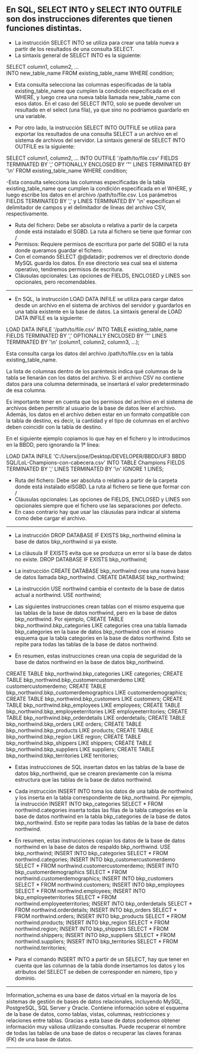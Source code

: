 
## En SQL, SELECT INTO y SELECT INTO OUTFILE son dos instrucciones diferentes que tienen funciones distintas.

- La instrucción SELECT INTO se utiliza para crear una tabla nueva a partir de los resultados de una consulta SELECT.
- La sintaxis general de SELECT INTO es la siguiente: 

SELECT column1, column2, ...   
INTO new_table_name 
FROM existing_table_name 
WHERE condition;   
 
- Esta consulta selecciona las columnas especificadas de la tabla existing_table_name que cumplen la condición especificada en el WHERE,
y luego crea una nueva tabla llamada new_table_name con esos datos.
En el caso del SELECT INTO, solo se puede devolver un resultado en el select (una fila), ya que sino no podríamos guardarlo en una variable.

- Por otro lado, la instrucción SELECT INTO OUTFILE se utiliza para exportar los resultados de una consulta SELECT a un archivo en el sistema de archivos del servidor.
La sintaxis general de SELECT INTO OUTFILE es la siguiente:

SELECT column1, column2, ...
INTO OUTFILE '/path/to/file.csv'
FIELDS TERMINATED BY ',' OPTIONALLY ENCLOSED BY '"'
LINES TERMINATED BY '\n'
FROM existing_table_name
WHERE condition;

-Esta consulta selecciona las columnas especificadas de la tabla existing_table_name que cumplen la condición especificada en el WHERE,
y luego escribe los datos en el archivo /path/to/file.csv. Los parámetros FIELDS TERMINATED BY ',' y LINES TERMINATED BY '\n' especifican
el delimitador de campos y el delimitador de líneas del archivo CSV, respectivamente.

- Ruta del fichero: Debe ser absoluta o relativa a partir de la carpeta donde está instalado el
SGBD. La ruta al fichero se tiene que formar con /
- Permisos: Requiere permisos de escritura por parte del SGBD el la ruta donde queramos
guardar el fichero.
- Con el comando SELECT @@datadir; podremos ver el directorio donde MySQL guarda los
datos. En ese directorio sea cual sea el sistema operativo, tendremos permisos de
escritura.
- Cláusulas opcionales: Las opciones de FIELDS, ENCLOSED y LINES son opcionales, pero
recomendables.

-------------------------------------------------------------

- En SQL, la instrucción LOAD DATA INFILE se utiliza para cargar datos desde un archivo en el sistema de archivos del servidor y guardarlos en una tabla existente en la base de datos.
La sintaxis general de LOAD DATA INFILE es la siguiente:

LOAD DATA INFILE '/path/to/file.csv'
INTO TABLE existing_table_name
FIELDS TERMINATED BY ',' OPTIONALLY ENCLOSED BY '"'
LINES TERMINATED BY '\n'
(column1, column2, column3, ...);

Esta consulta carga los datos del archivo /path/to/file.csv en la tabla existing_table_name.

La lista de columnas dentro de los paréntesis indica qué columnas de la tabla se llenarán con los datos del archivo.
Si el archivo CSV no contiene datos para una columna determinada, se insertará el valor predeterminado de esa columna.

Es importante tener en cuenta que los permisos del archivo en el sistema de archivos deben permitir al usuario de la base de datos leer el archivo.
Además, los datos en el archivo deben estar en un formato compatible con la tabla de destino, es decir, la cantidad y el tipo de columnas en el archivo deben coincidir con la tabla de destino.

En el siguiente ejemplo copiamos lo que hay en el fichero y lo introducimos en la BBDD, pero ignorando la 1ª línea:

LOAD DATA INFILE 'C:/Users/jose/Desktop/DEVELOPER/BBDD/UF3 BBDD SQL/LoL-Champions-con-cabecera.csv'
INTO TABLE Champions FIELDS TERMINATED BY ','
LINES TERMINATED BY '\n' IGNORE 1 LINES;

- Ruta del fichero: Debe ser absoluta o relativa a partir de la carpeta donde está instalado elSGBD. La ruta al fichero se tiene que formar con /
- Cláusulas opcionales: Las opciones de FIELDS, ENCLOSED y LINES son opcionales siempre que el fichero use las separaciones por defecto.
- En caso contrario hay que usar las cláusulas para indicar al sistema como debe cargar el archivo.

-------------------------------------------------------------

- La instrucción DROP DATABASE IF EXISTS bkp_northwind elimina la base de datos bkp_northwind si ya existe.
- La cláusula IF EXISTS evita que se produzca un error si la base de datos no existe.
DROP DATABASE IF EXISTS bkp_northwind;

- La instrucción CREATE DATABASE bkp_northwind crea una nueva base de datos llamada bkp_northwind.
CREATE DATABASE bkp_northwind;

- La instrucción USE northwind cambia el contexto de la base de datos actual a northwind.
USE northwind;

- Las siguientes instrucciones crean tablas con el mismo esquema que las tablas de la base de datos northwind, pero en la base de datos bkp_northwind.
Por ejemplo, CREATE TABLE bkp_northwind.bkp_categories LIKE categories crea una tabla llamada bkp_categories en la base de datos bkp_northwind con
el mismo esquema que la tabla categories en la base de datos northwind. Esto se repite para todas las tablas de la base de datos northwind.
- En resumen, estas instrucciones crean una copia de seguridad de la base de datos northwind en la base de datos bkp_northwind.

CREATE TABLE bkp_northwind.bkp_categories LIKE categories;
CREATE TABLE bkp_northwind.bkp_customercustomerdemo LIKE customercustomerdemo;
CREATE TABLE bkp_northwind.bkp_customerdemographics LIKE customerdemographics;
CREATE TABLE bkp_northwind.bkp_customers LIKE customers;
CREATE TABLE bkp_northwind.bkp_employees LIKE employees;
CREATE TABLE bkp_northwind.bkp_employeeterritories LIKE employeeterritories;
CREATE TABLE bkp_northwind.bkp_orderdetails LIKE orderdetails;
CREATE TABLE bkp_northwind.bkp_orders LIKE orders;
CREATE TABLE bkp_northwind.bkp_products LIKE products;
CREATE TABLE bkp_northwind.bkp_region LIKE region;
CREATE TABLE bkp_northwind.bkp_shippers LIKE shippers;
CREATE TABLE bkp_northwind.bkp_suppliers LIKE suppliers;
CREATE TABLE bkp_northwind.bkp_territories LIKE territories;

- Estas instrucciones de SQL insertan datos en las tablas de la base de datos bkp_northwind, que se crearon previamente con la misma estructura
que las tablas de la base de datos northwind.
- Cada instrucción INSERT INTO toma los datos de una tabla de northwind y los inserta en la tabla correspondiente de bkp_northwind.
Por ejemplo, la instrucción INSERT INTO bkp_categories SELECT * FROM northwind.categories inserta todas las filas de la tabla categories en la base
de datos northwind en la tabla bkp_categories de la base de datos bkp_northwind. Esto se repite para todas las tablas de la base de datos northwind.
- En resumen, estas instrucciones copian los datos de la base de datos northwind en la base de datos de respaldo bkp_northwind.
USE bkp_northwind;
INSERT INTO bkp_categories SELECT * FROM northwind.categories;
INSERT INTO bkp_customercustomerdemo SELECT * FROM northwind.customercustomerdemo;
INSERT INTO bkp_customerdemographics SELECT * FROM northwind.customerdemographics;
INSERT INTO bkp_customers SELECT * FROM northwind.customers;
INSERT INTO bkp_employees SELECT * FROM northwind.employees;
INSERT INTO bkp_employeeterritories SELECT * FROM northwind.employeeterritories;
INSERT INTO bkp_orderdetails SELECT * FROM northwind.orderdetails;
INSERT INTO bkp_orders SELECT * FROM northwind.orders;
INSERT INTO bkp_products SELECT * FROM northwind.products;
INSERT INTO bkp_region SELECT * FROM northwind.region;
INSERT INTO bkp_shippers SELECT * FROM northwind.shippers;
INSERT INTO bkp_suppliers SELECT * FROM northwind.suppliers;
INSERT INTO bkp_territories SELECT * FROM northwind.territories;

- Para el comando INSERT INTO a partir de un SELECT, hay que tener en cuenta que las
columnas de la tabla donde insertamos los datos y los atributos del SELECT se deben de
corresponder en número, tipo y dominio.

-------------------------------------------------------------

Information_schema es una base de datos virtual en la mayoría de los sistemas de gestión de bases de datos relacionales, incluyendo MySQL, PostgreSQL, SQL Server y Oracle.
Contiene información sobre el esquema de la base de datos, como tablas, vistas, columnas, restricciones y relaciones entre tablas.
Gracias a esta base de datos podemos obtener información muy valiosa utilizando consultas.
Puede recuperar el nombre de todas las tablas de una base de datos o recuperar las claves foranas (FK) de una base de datos.

-------------------------------------------------------------
